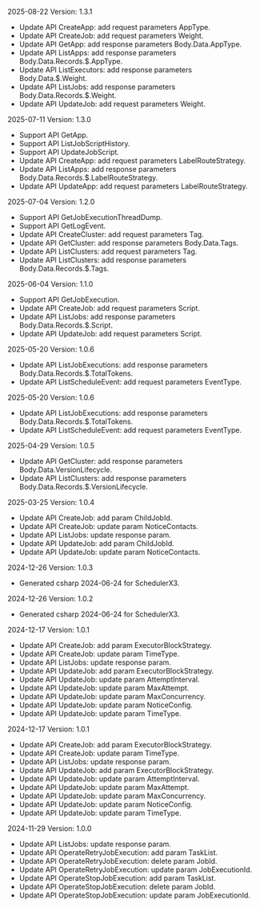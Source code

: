 2025-08-22 Version: 1.3.1
- Update API CreateApp: add request parameters AppType.
- Update API CreateJob: add request parameters Weight.
- Update API GetApp: add response parameters Body.Data.AppType.
- Update API ListApps: add response parameters Body.Data.Records.$.AppType.
- Update API ListExecutors: add response parameters Body.Data.$.Weight.
- Update API ListJobs: add response parameters Body.Data.Records.$.Weight.
- Update API UpdateJob: add request parameters Weight.


2025-07-11 Version: 1.3.0
- Support API GetApp.
- Support API ListJobScriptHistory.
- Support API UpdateJobScript.
- Update API CreateApp: add request parameters LabelRouteStrategy.
- Update API ListApps: add response parameters Body.Data.Records.$.LabelRouteStrategy.
- Update API UpdateApp: add request parameters LabelRouteStrategy.


2025-07-04 Version: 1.2.0
- Support API GetJobExecutionThreadDump.
- Support API GetLogEvent.
- Update API CreateCluster: add request parameters Tag.
- Update API GetCluster: add response parameters Body.Data.Tags.
- Update API ListClusters: add request parameters Tag.
- Update API ListClusters: add response parameters Body.Data.Records.$.Tags.


2025-06-04 Version: 1.1.0
- Support API GetJobExecution.
- Update API CreateJob: add request parameters Script.
- Update API ListJobs: add response parameters Body.Data.Records.$.Script.
- Update API UpdateJob: add request parameters Script.


2025-05-20 Version: 1.0.6
- Update API ListJobExecutions: add response parameters Body.Data.Records.$.TotalTokens.
- Update API ListScheduleEvent: add request parameters EventType.


2025-05-20 Version: 1.0.6
- Update API ListJobExecutions: add response parameters Body.Data.Records.$.TotalTokens.
- Update API ListScheduleEvent: add request parameters EventType.


2025-04-29 Version: 1.0.5
- Update API GetCluster: add response parameters Body.Data.VersionLifecycle.
- Update API ListClusters: add response parameters Body.Data.Records.$.VersionLifecycle.


2025-03-25 Version: 1.0.4
- Update API CreateJob: add param ChildJobId.
- Update API CreateJob: update param NoticeContacts.
- Update API ListJobs: update response param.
- Update API UpdateJob: add param ChildJobId.
- Update API UpdateJob: update param NoticeContacts.


2024-12-26 Version: 1.0.3
- Generated csharp 2024-06-24 for SchedulerX3.

2024-12-26 Version: 1.0.2
- Generated csharp 2024-06-24 for SchedulerX3.

2024-12-17 Version: 1.0.1
- Update API CreateJob: add param ExecutorBlockStrategy.
- Update API CreateJob: update param TimeType.
- Update API ListJobs: update response param.
- Update API UpdateJob: add param ExecutorBlockStrategy.
- Update API UpdateJob: update param AttemptInterval.
- Update API UpdateJob: update param MaxAttempt.
- Update API UpdateJob: update param MaxConcurrency.
- Update API UpdateJob: update param NoticeConfig.
- Update API UpdateJob: update param TimeType.


2024-12-17 Version: 1.0.1
- Update API CreateJob: add param ExecutorBlockStrategy.
- Update API CreateJob: update param TimeType.
- Update API ListJobs: update response param.
- Update API UpdateJob: add param ExecutorBlockStrategy.
- Update API UpdateJob: update param AttemptInterval.
- Update API UpdateJob: update param MaxAttempt.
- Update API UpdateJob: update param MaxConcurrency.
- Update API UpdateJob: update param NoticeConfig.
- Update API UpdateJob: update param TimeType.


2024-11-29 Version: 1.0.0
- Update API ListJobs: update response param.
- Update API OperateRetryJobExecution: add param TaskList.
- Update API OperateRetryJobExecution: delete param JobId.
- Update API OperateRetryJobExecution: update param JobExecutionId.
- Update API OperateStopJobExecution: add param TaskList.
- Update API OperateStopJobExecution: delete param JobId.
- Update API OperateStopJobExecution: update param JobExecutionId.


